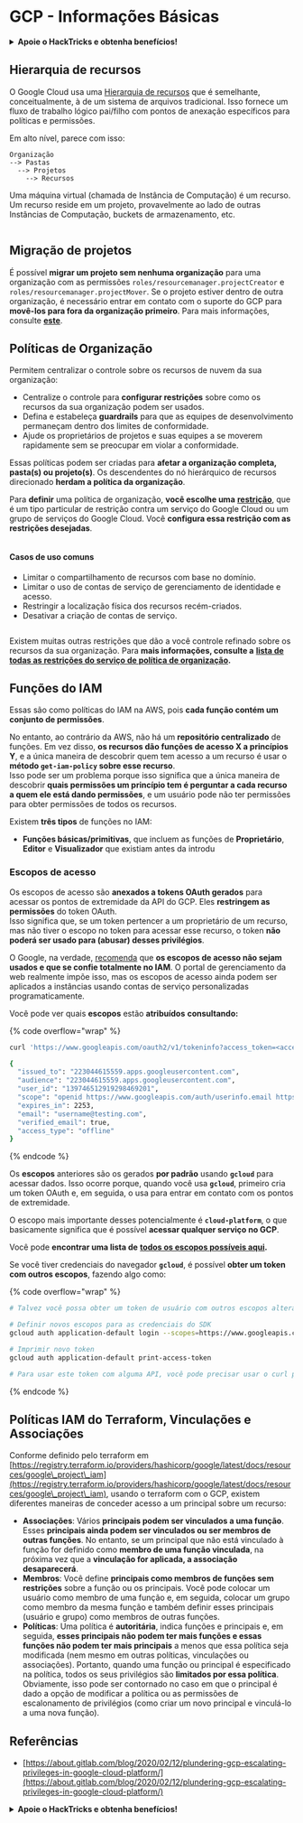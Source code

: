 # GCP - Informações Básicas

<details>

<summary><strong>Apoie o HackTricks e obtenha benefícios!</strong></summary>

* Se você quiser ver sua **empresa anunciada no HackTricks** ou se quiser acessar a **última versão do PEASS ou baixar o HackTricks em PDF**, confira os [**PLANOS DE ASSINATURA**](https://github.com/sponsors/carlospolop)!
* Obtenha o [**oficial PEASS & HackTricks swag**](https://peass.creator-spring.com)
* Descubra [**The PEASS Family**](https://opensea.io/collection/the-peass-family), nossa coleção exclusiva de [**NFTs**](https://opensea.io/collection/the-peass-family)
* **Junte-se ao** 💬 [**grupo do Discord**](https://discord.gg/hRep4RUj7f) ou ao [**grupo do telegram**](https://t.me/peass) ou **siga-me** no **Twitter** 🐦 [**@carlospolopm**](https://twitter.com/carlospolopm).
* **Compartilhe suas técnicas de hacking enviando PRs para os** [**HackTricks**](https://github.com/carlospolop/hacktricks) **e** [**HackTricks Cloud**](https://github.com/carlospolop/hacktricks-cloud) **repositórios do github.**

</details>

## **Hierarquia de recursos**

O Google Cloud usa uma [Hierarquia de recursos](https://cloud.google.com/resource-manager/docs/cloud-platform-resource-hierarchy) que é semelhante, conceitualmente, à de um sistema de arquivos tradicional. Isso fornece um fluxo de trabalho lógico pai/filho com pontos de anexação específicos para políticas e permissões.

Em alto nível, parece com isso:

```
Organização
--> Pastas
  --> Projetos
    --> Recursos
```

Uma máquina virtual (chamada de Instância de Computação) é um recurso. Um recurso reside em um projeto, provavelmente ao lado de outras Instâncias de Computação, buckets de armazenamento, etc.

<figure><img src="../../.gitbook/assets/image (5) (1).png" alt=""><figcaption></figcaption></figure>

## **Migração de projetos**

É possível **migrar um projeto sem nenhuma organização** para uma organização com as permissões `roles/resourcemanager.projectCreator` e `roles/resourcemanager.projectMover`. Se o projeto estiver dentro de outra organização, é necessário entrar em contato com o suporte do GCP para **movê-los para fora da organização primeiro**. Para mais informações, consulte [**este**](https://medium.com/google-cloud/migrating-a-project-from-one-organization-to-another-gcp-4b37a86dd9e6).

## **Políticas de Organização**

Permitem centralizar o controle sobre os recursos de nuvem da sua organização:

* Centralize o controle para **configurar restrições** sobre como os recursos da sua organização podem ser usados.
* Defina e estabeleça **guardrails** para que as equipes de desenvolvimento permaneçam dentro dos limites de conformidade.
* Ajude os proprietários de projetos e suas equipes a se moverem rapidamente sem se preocupar em violar a conformidade.

Essas políticas podem ser criadas para **afetar a organização completa, pasta(s) ou projeto(s)**. Os descendentes do nó hierárquico de recursos direcionado **herdam a política da organização**.

Para **definir** uma política de organização, **você escolhe uma** [**restrição**](https://cloud.google.com/resource-manager/docs/organization-policy/overview#constraints), que é um tipo particular de restrição contra um serviço do Google Cloud ou um grupo de serviços do Google Cloud. Você **configura essa restrição com as restrições desejadas**.

<figure><img src="../../.gitbook/assets/image (5) (4).png" alt=""><figcaption></figcaption></figure>

#### Casos de uso comuns <a href="#common_use_cases" id="common_use_cases"></a>

* Limitar o compartilhamento de recursos com base no domínio.
* Limitar o uso de contas de serviço de gerenciamento de identidade e acesso.
* Restringir a localização física dos recursos recém-criados.
* Desativar a criação de contas de serviço.

<figure><img src="../../.gitbook/assets/image (83).png" alt=""><figcaption></figcaption></figure>

Existem muitas outras restrições que dão a você controle refinado sobre os recursos da sua organização. Para **mais informações, consulte a** [**lista de todas as restrições do serviço de política de organização**](https://cloud.google.com/resource-manager/docs/organization-policy/org-policy-constraints)**.**

## **Funções do IAM**

Essas são como políticas do IAM na AWS, pois **cada função contém um conjunto de permissões**.

No entanto, ao contrário da AWS, não há um **repositório centralizado** de funções. Em vez disso, **os recursos dão funções de acesso X a princípios Y**, e a única maneira de descobrir quem tem acesso a um recurso é usar o **método `get-iam-policy` sobre esse recurso**.\
Isso pode ser um problema porque isso significa que a única maneira de descobrir **quais permissões um princípio tem é perguntar a cada recurso a quem ele está dando permissões**, e um usuário pode não ter permissões para obter permissões de todos os recursos.

Existem **três tipos** de funções no IAM:

* **Funções básicas/primitivas**, que incluem as funções de **Proprietário**, **Editor** e **Visualizador** que existiam antes da introdu
### **Escopos de acesso**

Os escopos de acesso são **anexados a tokens OAuth gerados** para acessar os pontos de extremidade da API do GCP. Eles **restringem as permissões** do token OAuth.\
Isso significa que, se um token pertencer a um proprietário de um recurso, mas não tiver o escopo no token para acessar esse recurso, o token **não poderá ser usado para (abusar) desses privilégios**.

O Google, na verdade, [recomenda](https://cloud.google.com/compute/docs/access/service-accounts#service\_account\_permissions) que **os escopos de acesso não sejam usados e que se confie totalmente no IAM**. O portal de gerenciamento da web realmente impõe isso, mas os escopos de acesso ainda podem ser aplicados a instâncias usando contas de serviço personalizadas programaticamente.

Você pode ver quais **escopos** estão **atribuídos** **consultando:**

{% code overflow="wrap" %}
```bash
curl 'https://www.googleapis.com/oauth2/v1/tokeninfo?access_token=<access_token>'

{
  "issued_to": "223044615559.apps.googleusercontent.com",
  "audience": "223044615559.apps.googleusercontent.com",
  "user_id": "139746512919298469201",
  "scope": "openid https://www.googleapis.com/auth/userinfo.email https://www.googleapis.com/auth/cloud-platform https://www.googleapis.com/auth/appengine.admin https://www.googleapis.com/auth/sqlservice.login https://www.googleapis.com/auth/compute https://www.googleapis.com/auth/accounts.reauth",
  "expires_in": 2253,
  "email": "username@testing.com",
  "verified_email": true,
  "access_type": "offline"
}
```
{% endcode %}

Os **escopos** anteriores são os gerados **por padrão** usando **`gcloud`** para acessar dados. Isso ocorre porque, quando você usa **`gcloud`**, primeiro cria um token OAuth e, em seguida, o usa para entrar em contato com os pontos de extremidade.

O escopo mais importante desses potencialmente é **`cloud-platform`**, o que basicamente significa que é possível **acessar qualquer serviço no GCP**.

Você pode **encontrar uma lista de** [**todos os escopos possíveis aqui**](https://developers.google.com/identity/protocols/googlescopes)**.**

Se você tiver credenciais do navegador **`gcloud`**, é possível **obter um token com outros escopos**, fazendo algo como:

{% code overflow="wrap" %}
```bash
# Talvez você possa obter um token de usuário com outros escopos alterando a matriz de escopos de ~/.config/gcloud/credentials.db

# Definir novos escopos para as credenciais do SDK
gcloud auth application-default login --scopes=https://www.googleapis.com/auth/userinfo.email,https://www.googleapis.com/auth/cloud-platform,https://www.googleapis.com/auth/sqlservice.login,https://www.googleapis.com/auth/appengine.admin,https://www.googleapis.com/auth/compute,https://www.googleapis.com/auth/accounts.reauth,https://www.googleapis.com/auth/admin.directory.user,https://www.googleapis.com/auth/admin.directory.group,https://www.googleapis.com/auth/admin.directory.domain

# Imprimir novo token
gcloud auth application-default print-access-token

# Para usar este token com alguma API, você pode precisar usar o curl para indicar o cabeçalho do projeto com --header "X-Goog-User-Project: <project-name>"
```
{% endcode %}

## **Políticas IAM do Terraform, Vinculações e Associações**

Conforme definido pelo terraform em [https://registry.terraform.io/providers/hashicorp/google/latest/docs/resources/google\_project\_iam](https://registry.terraform.io/providers/hashicorp/google/latest/docs/resources/google\_project\_iam), usando o terraform com o GCP, existem diferentes maneiras de conceder acesso a um principal sobre um recurso:

* **Associações**: Vários **principais podem ser vinculados a uma função**. Esses **principais ainda podem ser vinculados ou ser membros de outras funções**. No entanto, se um principal que não está vinculado à função for definido como **membro de uma função vinculada**, na próxima vez que a **vinculação for aplicada, a associação desaparecerá**.
* **Membros**: Você define **principais como membros de funções sem restrições** sobre a função ou os principais. Você pode colocar um usuário como membro de uma função e, em seguida, colocar um grupo como membro da mesma função e também definir esses principais (usuário e grupo) como membros de outras funções.
* **Políticas**: Uma política é **autoritária**, indica funções e principais e, em seguida, **esses principais não podem ter mais funções e essas funções não podem ter mais principais** a menos que essa política seja modificada (nem mesmo em outras políticas, vinculações ou associações). Portanto, quando uma função ou principal é especificado na política, todos os seus privilégios são **limitados por essa política**. Obviamente, isso pode ser contornado no caso em que o principal é dado a opção de modificar a política ou as permissões de escalonamento de privilégios (como criar um novo principal e vinculá-lo a uma nova função).

## Referências

* [https://about.gitlab.com/blog/2020/02/12/plundering-gcp-escalating-privileges-in-google-cloud-platform/](https://about.gitlab.com/blog/2020/02/12/plundering-gcp-escalating-privileges-in-google-cloud-platform/)

<details>

<summary><strong>Apoie o HackTricks e obtenha benefícios!</strong></summary>

* Se você quiser ver sua **empresa anunciada no HackTricks** ou se quiser acessar a **última versão do PEASS ou baixar o HackTricks em PDF**, verifique os [**PLANOS DE ASSINATURA**](https://github.com/sponsors/carlospolop)!
* Obtenha o [**swag oficial do PEASS & HackTricks**](https://peass.creator-spring.com)
* Descubra [**The PEASS Family**](https://opensea.io/collection/the-peass-family), nossa coleção exclusiva de [**NFTs**](https://opensea.io/collection/the-peass-family)
* **Junte-se ao** 💬 [**grupo do Discord**](https://discord.gg/hRep4RUj7f) ou ao [**grupo do telegram**](https://t.me/peass) ou **siga-me** no **Twitter** 🐦 [**@carlospolopm**](https://twitter.com/carlospolopm)**.**
* **Compartilhe seus truques de hacking enviando PRs para os repositórios do** [**HackTricks**](https://github.com/carlospolop/hacktricks) e [**HackTricks Cloud**](https://github.com/carlospolop/hacktricks-cloud).

</details>